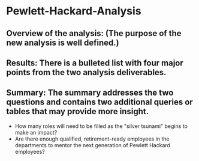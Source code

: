 # Pewlett-Hackard-Analysis

## Overview of the analysis: (The purpose of the new analysis is well defined.)

## Results: There is a bulleted list with four major points from the two analysis deliverables. 

## Summary: The summary addresses the two questions and contains two additional queries or tables that may provide more insight.
- How many roles will need to be filled as the "silver tsunami" begins to make an impact?
- Are there enough qualified, retirement-ready employees in the departments to mentor the next generation of Pewlett Hackard employees?
